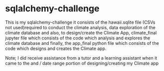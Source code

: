 # sqlalchemy-challenge

This is my sqlalchemy-challenge it consists of the hawaii.sqlite file (CSVs not used)required to conduct the climate analysis, data exploration of the climate database and also, to design/create the Climate App, 
climate_final jupyter file which consists of the code which analysis and explores the climate database and finally, the app_final python file which consists of the code which designs and creates the Climate app.


Note; I did receive assistance from a tutor and a learning assistant when it came to the <start> and <start>/<end> date range portion of designing/creating my Climate app
